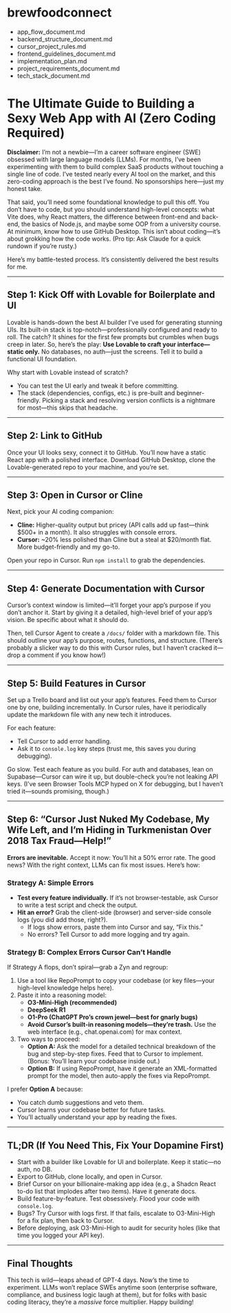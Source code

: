 # brewfoodconnect


- app_flow_document.md
- backend_structure_document.md
- cursor_project_rules.md
- frontend_guidelines_document.md
- implementation_plan.md
- project_requirements_document.md
- tech_stack_document.md

# The Ultimate Guide to Building a Sexy Web App with AI (Zero Coding Required)

**Disclaimer:** I’m not a newbie—I’m a career software engineer (SWE) obsessed with large language models (LLMs). For months, I’ve been experimenting with them to build complex SaaS products without touching a single line of code. I’ve tested nearly every AI tool on the market, and this zero-coding approach is the best I’ve found. No sponsorships here—just my honest take.

That said, you’ll need some foundational knowledge to pull this off. You don’t have to code, but you should understand high-level concepts: what Vite does, why React matters, the difference between front-end and back-end, the basics of Node.js, and maybe some OOP from a university course. At minimum, know how to use GitHub Desktop. This isn’t about coding—it’s about grokking how the code works. (Pro tip: Ask Claude for a quick rundown if you’re rusty.)

Here’s my battle-tested process. It’s consistently delivered the best results for me.

---

## Step 1: Kick Off with Lovable for Boilerplate and UI

Lovable is hands-down the best AI builder I’ve used for generating stunning UIs. Its built-in stack is top-notch—professionally configured and ready to roll. The catch? It shines for the first few prompts but crumbles when bugs creep in later. So, here’s the play: **Use Lovable to craft your interface—static only.** No databases, no auth—just the screens. Tell it to build a functional UI foundation.

Why start with Lovable instead of scratch?

- You can test the UI early and tweak it before committing.
- The stack (dependencies, configs, etc.) is pre-built and beginner-friendly. Picking a stack and resolving version conflicts is a nightmare for most—this skips that headache.

---

## Step 2: Link to GitHub

Once your UI looks sexy, connect it to GitHub. You’ll now have a static React app with a polished interface. Download GitHub Desktop, clone the Lovable-generated repo to your machine, and you’re set.

---

## Step 3: Open in Cursor or Cline

Next, pick your AI coding companion:

- **Cline:** Higher-quality output but pricey (API calls add up fast—think $500+ in a month). It also struggles with console errors.
- **Cursor:** ~20% less polished than Cline but a steal at $20/month flat. More budget-friendly and my go-to.

Open your repo in Cursor. Run `npm install` to grab the dependencies.

---

## Step 4: Generate Documentation with Cursor

Cursor’s context window is limited—it’ll forget your app’s purpose if you don’t anchor it. Start by giving it a detailed, high-level brief of your app’s vision. Be specific about what it should do.

Then, tell Cursor Agent to create a `/docs/` folder with a markdown file. This should outline your app’s purpose, routes, functions, and structure. (There’s probably a slicker way to do this with Cursor rules, but I haven’t cracked it—drop a comment if you know how!)

---

## Step 5: Build Features in Cursor

Set up a Trello board and list out your app’s features. Feed them to Cursor one by one, building incrementally. In Cursor rules, have it periodically update the markdown file with any new tech it introduces.

For each feature:
- Tell Cursor to add error handling.
- Ask it to `console.log` key steps (trust me, this saves you during debugging).

Go slow. Test each feature as you build. For auth and databases, lean on Supabase—Cursor can wire it up, but double-check you’re not leaking API keys. (I’ve seen Browser Tools MCP hyped on X for debugging, but I haven’t tried it—sounds promising, though.)

---

## Step 6: “Cursor Just Nuked My Codebase, My Wife Left, and I’m Hiding in Turkmenistan Over 2018 Tax Fraud—Help!”

**Errors are inevitable.** Accept it now: You’ll hit a 50% error rate. The good news? With the right context, LLMs can fix most issues. Here’s how:

### Strategy A: Simple Errors
- **Test every feature individually.** If it’s not browser-testable, ask Cursor to write a test script and check the output.
- **Hit an error?** Grab the client-side (browser) and server-side console logs (you did add those, right?).
  - If logs show errors, paste them into Cursor and say, “Fix this.”
  - No errors? Tell Cursor to add more logging and try again.

### Strategy B: Complex Errors Cursor Can’t Handle
If Strategy A flops, don’t spiral—grab a Zyn and regroup:

1. Use a tool like RepoPrompt to copy your codebase (or key files—your high-level knowledge helps here).
2. Paste it into a reasoning model:
   - **O3-Mini-High (recommended)**
   - **DeepSeek R1**
   - **O1-Pro (ChatGPT Pro’s crown jewel—best for gnarly bugs)**
   - **Avoid Cursor’s built-in reasoning models—they’re trash.** Use the web interface (e.g., chat.openai.com) for max context.
3. Two ways to proceed:
   - **Option A:** Ask the model for a detailed technical breakdown of the bug and step-by-step fixes. Feed that to Cursor to implement. (Bonus: You’ll learn your codebase inside out.)
   - **Option B:** If using RepoPrompt, have it generate an XML-formatted prompt for the model, then auto-apply the fixes via RepoPrompt.

I prefer **Option A** because:
- You catch dumb suggestions and veto them.
- Cursor learns your codebase better for future tasks.
- You’ll actually understand your app by reading the fixes.

---

## TL;DR (If You Need This, Fix Your Dopamine First)
- Start with a builder like Lovable for UI and boilerplate. Keep it static—no auth, no DB.
- Export to GitHub, clone locally, and open in Cursor.
- Brief Cursor on your billionaire-making app idea (e.g., a Shadcn React to-do list that implodes after two items). Have it generate docs.
- Build feature-by-feature. Test obsessively. Flood your code with `console.log`.
- Bugs? Try Cursor with logs first. If that fails, escalate to O3-Mini-High for a fix plan, then back to Cursor.
- Before deploying, ask O3-Mini-High to audit for security holes (like that time you logged your API key).

---

## Final Thoughts
This tech is wild—leaps ahead of GPT-4 days. Now’s the time to experiment. LLMs won’t replace SWEs anytime soon (enterprise software, compliance, and business logic laugh at them), but for folks with basic coding literacy, they’re a *massive* force multiplier. Happy building!
